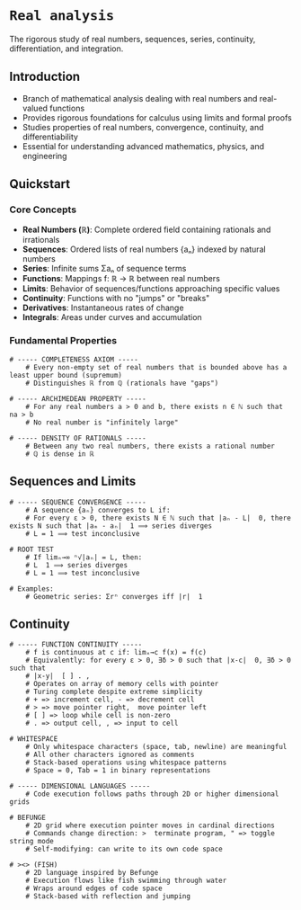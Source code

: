 # `Real analysis`

The rigorous study of real numbers, sequences, series, continuity, differentiation, and integration.

## Introduction

* Branch of mathematical analysis dealing with real numbers and real-valued functions
* Provides rigorous foundations for calculus using limits and formal proofs
* Studies properties of real numbers, convergence, continuity, and differentiability
* Essential for understanding advanced mathematics, physics, and engineering

## Quickstart

### Core Concepts

* **Real Numbers (ℝ)**: Complete ordered field containing rationals and irrationals
* **Sequences**: Ordered lists of real numbers {aₙ} indexed by natural numbers
* **Series**: Infinite sums Σaₙ of sequence terms
* **Functions**: Mappings f: ℝ → ℝ between real numbers
* **Limits**: Behavior of sequences/functions approaching specific values
* **Continuity**: Functions with no "jumps" or "breaks"
* **Derivatives**: Instantaneous rates of change
* **Integrals**: Areas under curves and accumulation

### Fundamental Properties

```
# ----- COMPLETENESS AXIOM -----
    # Every non-empty set of real numbers that is bounded above has a least upper bound (supremum)
    # Distinguishes ℝ from ℚ (rationals have "gaps")

# ----- ARCHIMEDEAN PROPERTY -----  
    # For any real numbers a > 0 and b, there exists n ∈ ℕ such that na > b
    # No real number is "infinitely large"

# ----- DENSITY OF RATIONALS -----
    # Between any two real numbers, there exists a rational number
    # ℚ is dense in ℝ
```

## Sequences and Limits

```
# ----- SEQUENCE CONVERGENCE -----
    # A sequence {aₙ} converges to L if:
    # For every ε > 0, there exists N ∈ ℕ such that |aₙ - L|  0, there exists N such that |aₘ - aₙ|  1 ⟹ series diverges
    # L = 1 ⟹ test inconclusive

# ROOT TEST
    # If limₙ→∞ ⁿ√|aₙ| = L, then:
    # L  1 ⟹ series diverges
    # L = 1 ⟹ test inconclusive

# Examples:
    # Geometric series: Σrⁿ converges iff |r|  1
```

## Continuity

```
# ----- FUNCTION CONTINUITY -----
    # f is continuous at c if: limₓ→c f(x) = f(c)
    # Equivalently: for every ε > 0, ∃δ > 0 such that |x-c|  0, ∃δ > 0 such that
    # |x-y|  [ ] . ,
    # Operates on array of memory cells with pointer
    # Turing complete despite extreme simplicity
    # + => increment cell, - => decrement cell
    # > => move pointer right,  move pointer left  
    # [ ] => loop while cell is non-zero
    # . => output cell, , => input to cell

# WHITESPACE
    # Only whitespace characters (space, tab, newline) are meaningful
    # All other characters ignored as comments
    # Stack-based operations using whitespace patterns
    # Space = 0, Tab = 1 in binary representations

# ----- DIMENSIONAL LANGUAGES -----
    # Code execution follows paths through 2D or higher dimensional grids

# BEFUNGE
    # 2D grid where execution pointer moves in cardinal directions
    # Commands change direction: >  terminate program, " => toggle string mode
    # Self-modifying: can write to its own code space

# ><> (FISH)
    # 2D language inspired by Befunge
    # Execution flows like fish swimming through water
    # Wraps around edges of code space
    # Stack-based with reflection and jumping
```